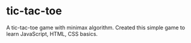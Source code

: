 # tic-tac-toe
A tic-tac-toe game with minimax algorithm. Created this simple game to learn JavaScript, HTML, CSS basics.